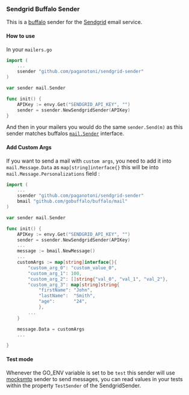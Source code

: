 ### Sendgrid Buffalo Sender

This is a [buffalo](https://github.com/gobuffalo/buffalo) sender for the [Sendgrid](https://sendgrid.com) email service.

#### How to use

In your `mailers.go`

```go
import (
    ... 
    ssender "github.com/paganotoni/sendgrid-sender"
)

var sender mail.Sender

func init() {
	APIKey := envy.Get("SENDGRID_API_KEY", "")
	sender = ssender.NewSendgridSender(APIKey)
}
```

And then in your mailers you would do the same `sender.Send(m)` as this sender matches buffalos [`mail.Sender`](https://github.com/gobuffalo/buffalo/blob/master/mail/mail.go#L4) interface.

#### Add Custom Args

If you want to send a mail with `custom args`, you need to add it into `mail.Message.Data` as `map[string]interface{}` this will be into `mail.Message.Personalizations` field :

```go
import (
    ... 
    ssender "github.com/paganotoni/sendgrid-sender"
    bmail "github.com/gobuffalo/buffalo/mail"
)

var sender mail.Sender

func init() {
    APIKey := envy.Get("SENDGRID_API_KEY", "")
    sender = ssender.NewSendgridSender(APIKey)
    ...
    message := bmail.NewMessage()
    ...
    customArgs := map[string]interface{}{
        "custom_arg_0": "custom_value_0",
        "custom_arg_1": 100,
        "custom_arg_2": []string{"val_0", "val_1", "val_2"},
        "custom_arg_3": map[string]string{
            "firstName": "John",
            "lastName":  "Smith",
            "age":       "24",
            },
        ...
    }

    message.Data = customArgs
    ...

}
```

#### Test mode

Whenever the GO_ENV variable is set to be `test` this sender will use [mocksmtp](https://github.com/stanislas-m/mocksmtp) sender to send messages, you can read values in your tests within the property `TestSender` of the SendgridSender.
